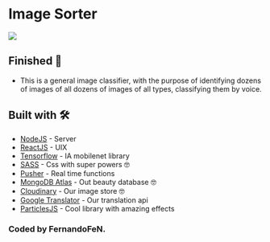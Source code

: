 # Image Sorter

![](https://res.cloudinary.com/dueizmu47/image/upload/v1650502433/z1lcbqyx8veuwryirefw.png)


## Finished 🚀

* This is a general image classifier, with the purpose of identifying dozens of images of all
dozens of images of all types, classifying them by voice.

## Built with 🛠️

* [NodeJS](https://nodejs.org/es/) - Server
* [ReactJS](https://es.reactjs.org) - UIX
* [Tensorflow](https://www.tensorflow.org) - IA mobilenet library
* [SASS](https://sass-lang.com) - Css with super powers 🤓
* [Pusher](https://pusher.com) - Real time functions
* [MongoDB Atlas](https://www.mongodb.com/es/atlas/database) - Out beauty database 🤓
* [Cloudinary](https://cloudinary.com) - Our image store 🤓
* [Google Translator](https://www.npmjs.com/package/googletrans) - Our translation api
* [ParticlesJS](https://vincentgarreau.com/particles.js/) - Cool library with amazing effects

### Coded by FernandoFeN.
